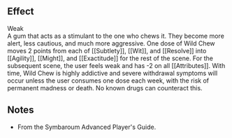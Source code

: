 ## Effect
Weak<br>A gum that acts as a stimulant to the one who chews it. They become more alert, less cautious, and much more aggressive. One dose of Wild Chew moves 2 points from each of [[Subtlety]], [[Wit]], and [[Resolve]] into [[Agility]], [[Might]], and [[Exactitude]] for the rest of the scene. For the subsequent scene, the user feels weak and has -2 on all [[Attributes]]. With time, Wild Chew is highly addictive and severe withdrawal symptoms will occur unless the user consumes one dose each week, with the risk of permanent madness or death. No known drugs can counteract this.
## Notes
* From the Symbaroum Advanced Player's Guide.